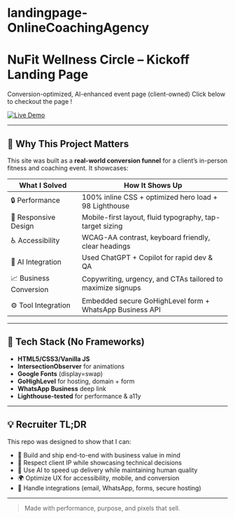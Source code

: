 # landingpage-OnlineCoachingAgency
# NuFit Wellness Circle – Kickoff Landing Page  
Conversion-optimized, AI-enhanced event page (client-owned) Click below to checkout the page !

[![Live Demo](https://img.shields.io/badge/launch-site-green?style=for-the-badge)](https://thenufitummah.com/wellnesscircle)

---

## 🔑 Why This Project Matters

This site was built as a **real-world conversion funnel** for a client’s in-person fitness and coaching event. It showcases:

| What I Solved | How It Shows Up |
|---------------|-----------------|
| 🔒 Performance | 100% inline CSS + optimized hero load + 98 Lighthouse |
| 📱 Responsive Design | Mobile-first layout, fluid typography, tap-target sizing |
| ♿ Accessibility | WCAG-AA contrast, keyboard friendly, clear headings |
| 🧠 AI Integration | Used ChatGPT + Copilot for rapid dev & QA |
| 📈 Business Conversion | Copywriting, urgency, and CTAs tailored to maximize signups |
| ⚙️ Tool Integration | Embedded secure GoHighLevel form + WhatsApp Business API |

---

## 🚀 Tech Stack (No Frameworks)

- **HTML5/CSS3/Vanilla JS**
- **IntersectionObserver** for animations
- **Google Fonts** (display=swap)
- **GoHighLevel** for hosting, domain + form
- **WhatsApp Business** deep link
- **Lighthouse-tested** for performance & a11y

---

## 💡 Recruiter TL;DR

This repo was designed to show that I can:

- 🚀 Build and ship end-to-end with business value in mind  
- 🔐 Respect client IP while showcasing technical decisions  
- 🧠 Use AI to speed up delivery while maintaining human quality  
- 🌍 Optimize UX for accessibility, mobile, and conversion  
- 💬 Handle integrations (email, WhatsApp, forms, secure hosting)  

---

> Made with performance, purpose, and pixels that sell.
